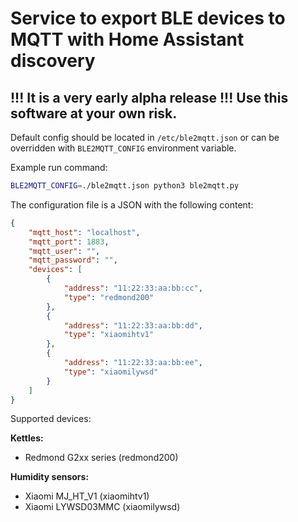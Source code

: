 # Service to export BLE devices to MQTT with Home Assistant discovery

## !!! It is a very early alpha release !!! Use this software at your own risk.

Default config should be located in `/etc/ble2mqtt.json` or 
can be overridden with `BLE2MQTT_CONFIG` environment variable.

Example run command:

```sh 
BLE2MQTT_CONFIG=./ble2mqtt.json python3 ble2mqtt.py
```

The configuration file is a JSON with the following content:

```json
{
    "mqtt_host": "localhost",
    "mqtt_port": 1883,
    "mqtt_user": "",
    "mqtt_password": "",
 	"devices": [
        {
            "address": "11:22:33:aa:bb:cc",
            "type": "redmond200"
        },
		{
            "address": "11:22:33:aa:bb:dd",
            "type": "xiaomihtv1"
        },
		{
            "address": "11:22:33:aa:bb:ee",
            "type": "xiaomilywsd"
        }
    ]
}
```

Supported devices:

**Kettles:**
- Redmond G2xx series (redmond200)

**Humidity sensors:**
- Xiaomi MJ_HT_V1 (xiaomihtv1)
- Xiaomi LYWSD03MMC (xiaomilywsd)
